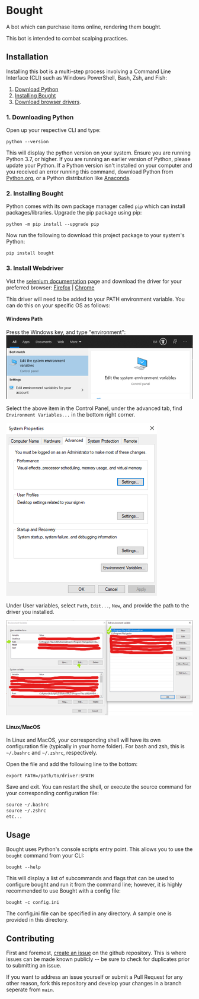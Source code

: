 # Bought
A bot which can purchase items online, rendering them bought.

This bot is intended to combat scalping practices.

## Installation
Installing this bot is a multi-step process involving a Command Line
Interface (CLI) such as Windows PowerShell, Bash, Zsh, and Fish:
1. [Download Python](#1-downloading-python)
2. [Installing Bought](#2-installing-bought)
3. [Download browser drivers](#3-install-webdriver).

### 1. Downloading Python
Open up your respective CLI and type:
```
python --version
```
This will display the python version on your system. Ensure you are running
Python 3.7, or higher. If you are running an earlier version of Python,
please update your Python. If a Python version isn't installed on your
computer and you received an error running this command, download Python from
[Python.org](https://www.python.org/downloads/), or a Python distribution
like [Anaconda](https://www.anaconda.com/products/individual#Downloads).

### 2. Installing Bought
Python comes with its own package manager called `pip` which can install
packages/libraries. Upgrade the pip package using pip:
```
python -m pip install --upgrade pip
```
Now run the following to download this project package to your system's
Python:
```
pip install bought
```

### 3. Install Webdriver
Vist the [selenium documentation](https://selenium-python.readthedocs.io/installation.html#drivers)
page and download the driver for your preferred browser:
[Firefox](https://github.com/mozilla/geckodriver/releases) | [Chrome](https://sites.google.com/a/chromium.org/chromedriver/downloads)

This driver will need to be added to your PATH environment variable. You can do this on your specific OS as follows:

#### Windows Path
Press the Windows key, and type "environment":
![Edit the system environment variables - Control Panel](./readme_source/env.PNG)

Select the above item in the Control Panel, under the advanced tab, find
`Environment Variables...` in the bottom right corner.

![System Properties - Advanced - Environment Variables...](./readme_source/advanced.PNG)

Under User variables, select `Path`, `Edit...`, `New`, and provide the path to the driver you installed.

![Environment variables](./readme_source/path.png)


#### Linux/MacOS
In Linux and MacOS, your corresponding shell will have its own configuration
file (typically in your home folder). For bash and zsh, this is `~/.bashrc` and `~/.zshrc`, respectively.

Open the file and add the following line to the bottom:

```
export PATH=/path/to/driver:$PATH
```

Save and exit. You can restart the shell, or execute the source command for your corresponding configuration file:
```
source ~/.bashrc
source ~/.zshrc
etc...
```

## Usage
Bought uses Python's console scripts entry point. This allows you to use
the `bought` command from your CLI:

```
bought --help
```

This will display a list of subcommands and flags that can be used to
configure bought and run it from the command line; however, it is highly
recommended to use Bought with a config file:

```
bought -c config.ini
```

The config.ini file can be specified in any directory. A sample one is
provided in this directory.

## Contributing
First and foremost, [create an
issue](https://github.com/boughts/bought/issues/new) on the github
repository. This is where issues can be made known publicly -- be sure to
check for duplicates prior to submitting an issue.

If you want to address an issue yourself or submit a Pull Request for any
other reason, fork this repository and develop your changes in a branch
seperate from `main`.